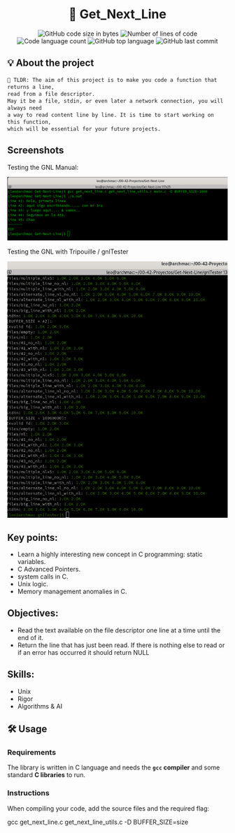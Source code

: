 <h1 align="center">
	📖 Get_Next_Line
</h1>

<p align="center">
	<img alt="GitHub code size in bytes" src="https://img.shields.io/github/languages/code-size/LeonMoreno/Get-Next-Line?color=yellow">
	<img alt="Number of lines of code" src="https://img.shields.io/tokei/lines/github/LeonMoreno/Get-Next-Line?color=critical"/>
	<img alt="Code language count" src="https://img.shields.io/github/languages/count/LeonMoreno/Get-Next-Line?color=yellow"/>
	<img alt="GitHub top language" src="https://img.shields.io/github/languages/top/LeonMoreno/Get-Next-Line?color=blue"/>
	<img alt="GitHub last commit" src="https://img.shields.io/github/last-commit/LeonMoreno/Get-Next-Line?color=green"/>
</p>


## 💡 About the project

	🚀 TLDR: The aim of this project is to make you code a function that returns a line,
	read from a file descriptor.
	May it be a file, stdin, or even later a network connection, you will always need 
	a way to read content line by line. It is time to start working on this function, 
	which will be essential for your future projects. 

## Screenshots

Testing the GNL Manual:

<img src="img/gnl.png" width="800"/>

Testing the GNL with  Tripouille / gnlTester 

<img src="img/gnl_test.png" width="800"/>

## Key points:
* Learn a highly interesting new concept in C programming: static variables.
* C Advanced Pointers.
* system calls in C.
* Unix logic.
* Memory management anomalies in C.


## Objectives:
* Read the text available on the file descriptor one line at a time until the end of it.
* Return the line that has just been read. If there is nothing else to read or if an error has occurred it should return NULL


## Skills:
* Unix
* Rigor
* Algorithms & AI


## 🛠️ Usage

### Requirements

The library is written in C language and needs the **`gcc` compiler** and some standard **C libraries** to run.

### Instructions

When compiling your code, add the source files and the required flag:

gcc get_next_line.c get_next_line_utils.c -D BUFFER_SIZE=size
